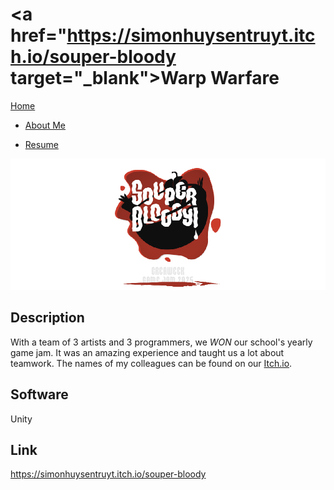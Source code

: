 <link href="../../Content/StyleSheet.css" rel="stylesheet"/> 

# <a href="https://simonhuysentruyt.itch.io/souper-bloody target="_blank">Warp Warfare</a>

<div class="nav-bar">
  <md-block>

<a href="../../">Home</a>
- <a href="../../AboutMe/">About Me</a>
- <a href="../../Resume/">Resume</a>

  </md-block>
</div>

<img src="../../Content/SouperBloody.png" alt="drawing" width="800"/>

## Description
With a team of 3 artists and 3 programmers, we *WON* our school's yearly game jam. It was an amazing experience and taught us a lot about teamwork. The names of my colleagues can be found on our [Itch.io](https://simonhuysentruyt.itch.io/souper-bloody).

## Software
Unity

## Link
<a href="https://simonhuysentruyt.itch.io/souper-bloody" target="_blank">https://simonhuysentruyt.itch.io/souper-bloody</a>
